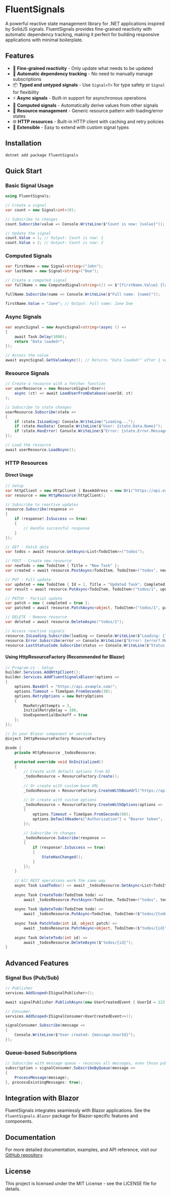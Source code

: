 # FluentSignals

A powerful reactive state management library for .NET applications inspired by SolidJS signals. FluentSignals provides fine-grained reactivity with automatic dependency tracking, making it perfect for building responsive applications with minimal boilerplate.

## Features

- 🚀 **Fine-grained reactivity** - Only update what needs to be updated
- 🔄 **Automatic dependency tracking** - No need to manually manage subscriptions
- 📦 **Typed and untyped signals** - Use `Signal<T>` for type safety or `Signal` for flexibility
- ⚡ **Async signals** - Built-in support for asynchronous operations
- 🌊 **Computed signals** - Automatically derive values from other signals
- 🎯 **Resource management** - Generic resource pattern with loading/error states
- 🌐 **HTTP resources** - Built-in HTTP client with caching and retry policies
- 🔌 **Extensible** - Easy to extend with custom signal types

## Installation

```bash
dotnet add package FluentSignals
```

## Quick Start

### Basic Signal Usage

```csharp
using FluentSignals;

// Create a signal
var count = new Signal<int>(0);

// Subscribe to changes
count.Subscribe(value => Console.WriteLine($"Count is now: {value}"));

// Update the signal
count.Value = 1; // Output: Count is now: 1
count.Value = 2; // Output: Count is now: 2
```

### Computed Signals

```csharp
var firstName = new Signal<string>("John");
var lastName = new Signal<string>("Doe");

// Create a computed signal
var fullName = new ComputedSignal<string>(() => $"{firstName.Value} {lastName.Value}");

fullName.Subscribe(name => Console.WriteLine($"Full name: {name}"));

firstName.Value = "Jane"; // Output: Full name: Jane Doe
```

### Async Signals

```csharp
var asyncSignal = new AsyncSignal<string>(async () => 
{
    await Task.Delay(1000);
    return "Data loaded!";
});

// Access the value
await asyncSignal.GetValueAsync(); // Returns "Data loaded!" after 1 second
```

### Resource Signals

```csharp
// Create a resource with a fetcher function
var userResource = new ResourceSignal<User>(
    async (ct) => await LoadUserFromDatabase(userId, ct)
);

// Subscribe to state changes
userResource.Subscribe(state =>
{
    if (state.IsLoading) Console.WriteLine("Loading...");
    if (state.HasData) Console.WriteLine($"User: {state.Data.Name}");
    if (state.HasError) Console.WriteLine($"Error: {state.Error.Message}");
});

// Load the resource
await userResource.LoadAsync();
```

### HTTP Resources

#### Direct Usage
```csharp
// Setup
var httpClient = new HttpClient { BaseAddress = new Uri("https://api.example.com/") };
var resource = new HttpResource(httpClient);

// Subscribe to reactive updates
resource.Subscribe(response =>
{
    if (response?.IsSuccess == true)
    {
        // Handle successful response
    }
});

// GET - Fetch data
var todos = await resource.GetAsync<List<TodoItem>>("todos");

// POST - Create new resource
var newTodo = new TodoItem { Title = "New Task" };
var created = await resource.PostAsync<TodoItem, TodoItem>("todos", newTodo);

// PUT - Full update
var updated = new TodoItem { Id = 1, Title = "Updated Task", Completed = true };
var result = await resource.PutAsync<TodoItem, TodoItem>("todos/1", updated);

// PATCH - Partial update
var patch = new { completed = true };
var patched = await resource.PatchAsync<object, TodoItem>("todos/1", patch);

// DELETE - Remove resource
var deleted = await resource.DeleteAsync("todos/1");

// Access reactive signals
resource.IsLoading.Subscribe(loading => Console.WriteLine($"Loading: {loading}"));
resource.Error.Subscribe(error => Console.WriteLine($"Error: {error?.Message}"));
resource.LastStatusCode.Subscribe(status => Console.WriteLine($"Status: {status}"));
```

#### Using HttpResourceFactory (Recommended for Blazor)
```csharp
// Program.cs - Setup
builder.Services.AddHttpClient();
builder.Services.AddFluentSignalsBlazor(options =>
{
    options.BaseUrl = "https://api.example.com/";
    options.Timeout = TimeSpan.FromSeconds(30);
    options.RetryOptions = new RetryOptions
    {
        MaxRetryAttempts = 3,
        InitialRetryDelay = 100,
        UseExponentialBackoff = true
    };
});

// In your Blazor component or service
@inject IHttpResourceFactory ResourceFactory

@code {
    private HttpResource _todosResource;
    
    protected override void OnInitialized()
    {
        // Create with default options from DI
        _todosResource = ResourceFactory.Create();
        
        // Or create with custom base URL
        _todosResource = ResourceFactory.CreateWithBaseUrl("https://api.other.com/");
        
        // Or create with custom options
        _todosResource = ResourceFactory.CreateWithOptions(options =>
        {
            options.Timeout = TimeSpan.FromSeconds(60);
            options.DefaultHeaders["Authorization"] = "Bearer token";
        });
        
        // Subscribe to changes
        _todosResource.Subscribe(response =>
        {
            if (response?.IsSuccess == true)
            {
                StateHasChanged();
            }
        });
    }
    
    // All REST operations work the same way
    async Task LoadTodos() => await _todosResource.GetAsync<List<TodoItem>>("todos");
    
    async Task CreateTodo(TodoItem todo) => 
        await _todosResource.PostAsync<TodoItem, TodoItem>("todos", todo);
    
    async Task UpdateTodo(TodoItem todo) => 
        await _todosResource.PutAsync<TodoItem, TodoItem>($"todos/{todo.Id}", todo);
    
    async Task PatchTodo(int id, object patch) => 
        await _todosResource.PatchAsync<object, TodoItem>($"todos/{id}", patch);
    
    async Task DeleteTodo(int id) => 
        await _todosResource.DeleteAsync($"todos/{id}");
}
```

## Advanced Features

### Signal Bus (Pub/Sub)

```csharp
// Publisher
services.AddScoped<ISignalPublisher>();

await signalPublisher.PublishAsync(new UserCreatedEvent { UserId = 123 });

// Consumer
services.AddScoped<ISignalConsumer<UserCreatedEvent>>();

signalConsumer.Subscribe(message => 
{
    Console.WriteLine($"User created: {message.UserId}");
});
```

### Queue-based Subscriptions

```csharp
// Subscribe with message queue - receives all messages, even those published before subscription
subscription = signalConsumer.SubscribeByQueue(message =>
{
    ProcessMessage(message);
}, processExistingMessages: true);
```

## Integration with Blazor

FluentSignals integrates seamlessly with Blazor applications. See the `FluentSignals.Blazor` package for Blazor-specific features and components.

## Documentation

For more detailed documentation, examples, and API reference, visit our [GitHub repository](https://github.com/yourusername/FluentSignals).

## License

This project is licensed under the MIT License - see the LICENSE file for details.